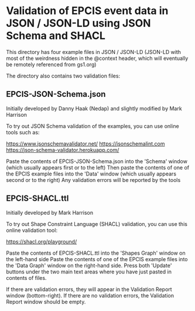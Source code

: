 # Validation of EPCIS event data in JSON / JSON-LD using JSON Schema and SHACL

This directory has four example files in JSON / JSON-LD  (JSON-LD with most of the  weirdness hidden in the @context header, which will eventually be remotely referenced from gs1.org)

The directory also contains two validation files:

## EPCIS-JSON-Schema.json

Initially developed by Danny Haak (Nedap) and slightly modified by Mark Harrison

To try out JSON Schema validation of the examples, you can use online tools such as:

https://www.jsonschemavalidator.net/
https://jsonschemalint.com
https://json-schema-validator.herokuapp.com/

Paste the contents of EPCIS-JSON-Schema.json into the 'Schema' window (which usually appears first or to the left)
Then paste the contents of one of the EPCIS example files into the 'Data' window (which usually appears second or to the right)
Any validation errors will be reported by the tools

## EPCIS-SHACL.ttl

Initially developed by Mark Harrison

To try out Shape Constraint Language (SHACL) validation, you can use this online validation tool:

https://shacl.org/playground/

Paste the contents of EPCIS-SHACL.ttl into the 'Shapes Graph' window on the left-hand side
Paste the contents of one of the EPCIS example files into the 'Data Graph' window on the right-hand side.
Press both 'Update' buttons under the two  main text areas where you have just pasted in contents of files.

If there are validation errors, they will appear in the Validation Report window (bottom-right).
If there are no validation errors, the Validation Report window should be empty.
